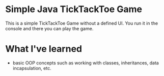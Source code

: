 # Simple Java TickTackToe Game
This is a simple TickTackToe Game without a defined UI.
You run it in the console and there you can play the game.

# What I've learned
- basic OOP concepts such as working with classes, inheritances, data incapsulation, etc. 
